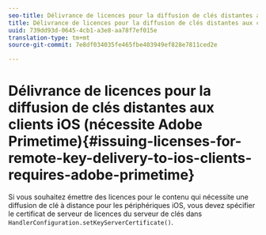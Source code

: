 ```yaml
---
seo-title: Délivrance de licences pour la diffusion de clés distantes aux clients iOS (nécessite Adobe Primetime)
title: Délivrance de licences pour la diffusion de clés distantes aux clients iOS (nécessite Adobe Primetime)
uuid: 739dd93d-0645-4cb1-a3e8-aa78f7ef015e
translation-type: tm+mt
source-git-commit: 7e8df034035fe465fbe403949ef828e7811ced2e

---
```



# Délivrance de licences pour la diffusion de clés distantes aux clients iOS (nécessite Adobe Primetime){#issuing-licenses-for-remote-key-delivery-to-ios-clients-requires-adobe-primetime}

Si vous souhaitez émettre des licences pour le contenu qui nécessite une diffusion de clé à distance pour les périphériques iOS, vous devez spécifier le certificat de serveur de licences du serveur de clés dans `HandlerConfiguration.setKeyServerCertificate()`.
